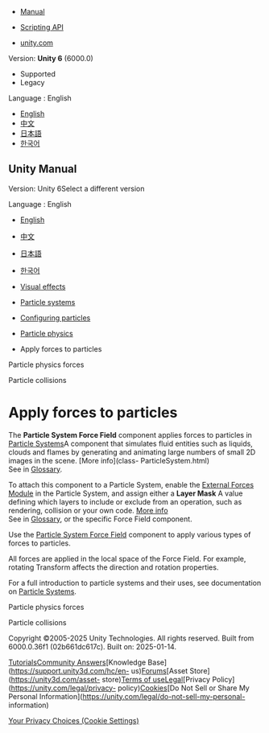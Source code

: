 [](https://docs.unity3d.com)

  * [Manual](../Manual/index.html)
  * [Scripting API](../ScriptReference/index.html)

  * [unity.com](https://unity.com/)

Version: **Unity 6** (6000.0)

  * Supported
  * Legacy

Language : English

  * [English](/Manual/apply-forces-particles.html)
  * [中文](/cn/current/Manual/apply-forces-particles.html)
  * [日本語](/ja/current/Manual/apply-forces-particles.html)
  * [한국어](/kr/current/Manual/apply-forces-particles.html)

[](https://docs.unity3d.com)

## Unity Manual

Version: Unity 6Select a different version

Language : English

  * [English](/Manual/apply-forces-particles.html)
  * [中文](/cn/current/Manual/apply-forces-particles.html)
  * [日本語](/ja/current/Manual/apply-forces-particles.html)
  * [한국어](/kr/current/Manual/apply-forces-particles.html)

  * [Visual effects](visual-effects.html)
  * [Particle systems](ParticleSystems.html)
  * [Configuring particles](configuring-particles.html)
  * [Particle physics](particle-physics.html)
  * Apply forces to particles

[](particle-physics-forces.html)

Particle physics forces

[](particle-collisions.html)

Particle collisions

# Apply forces to particles

The **Particle System Force Field** component applies forces to particles in
[Particle Systems](class-ParticleSystem.html)A component that simulates fluid
entities such as liquids, clouds and flames by generating and animating large
numbers of small 2D images in the scene. [More info](class-
ParticleSystem.html)  
See in [Glossary](Glossary.html#particlesystem).

To attach this component to a Particle System, enable the [External Forces
Module](PartSysExtForceModule.html) in the Particle System, and assign either
a **Layer Mask** A value defining which layers to include or exclude from an
operation, such as rendering, collision or your own code. [More
info](Layers.html)  
See in [Glossary](Glossary.html#LayerMask), or the specific Force Field
component.

Use the [Particle System Force Field](class-ParticleSystemForceField.html)
component to apply various types of forces to particles.

All forces are applied in the local space of the Force Field. For example,
rotating Transform affects the direction and rotation properties.

For a full introduction to particle systems and their uses, see documentation
on [Particle Systems](ParticleSystems.html).

[](particle-physics-forces.html)

Particle physics forces

[](particle-collisions.html)

Particle collisions

Copyright ©2005-2025 Unity Technologies. All rights reserved. Built from
6000.0.36f1 (02b661dc617c). Built on: 2025-01-14.

[Tutorials](https://learn.unity.com/)[Community
Answers](https://answers.unity3d.com)[Knowledge
Base](https://support.unity3d.com/hc/en-
us)[Forums](https://forum.unity3d.com)[Asset Store](https://unity3d.com/asset-
store)[Terms of
use](https://docs.unity3d.com/Manual/TermsOfUse.html)[Legal](https://unity.com/legal)[Privacy
Policy](https://unity.com/legal/privacy-
policy)[Cookies](https://unity.com/legal/cookie-policy)[Do Not Sell or Share
My Personal Information](https://unity.com/legal/do-not-sell-my-personal-
information)

[Your Privacy Choices (Cookie Settings)](javascript:void\(0\);)

